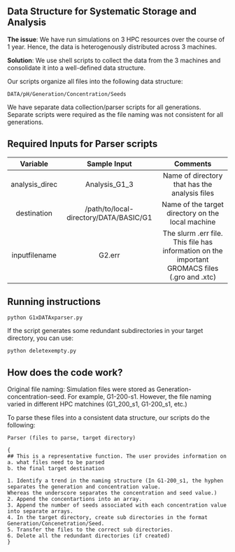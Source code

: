 ## Data Structure for Systematic Storage and Analysis

**The issue**: We have run simulations on 3 HPC resources over the course of 1 year. Hence, the data is heterogenously distributed across 3 machines.

**Solution**: We use shell scripts to collect the data from the 3 machines and consolidate it into a well-defined data structure. 

Our scripts organize all files into the following data structure: 

```
DATA/pH/Generation/Concentration/Seeds
```

We have separate data collection/parser scripts for all generations. Separate scripts were required as the file naming was not consistent for all generations. 

## Required Inputs for Parser scripts

Variable  | Sample Input | Comments
| :---: |:---: | :---:
analysis_direc | Analysis_G1_3 | Name of directory that has the analysis files
destination | /path/to/local-directory/DATA/BASIC/G1 | Name of the target directory on the local machine 
inputfilename | G2.err | The slurm .err file. This file has information on the important GROMACS files (.gro and .xtc)

## Running instructions

```
python G1xDATAxparser.py
```

If the script generates some redundant subdirectories in your target directory, you can use: 

```
python deletexempty.py
```

## How does the code work?

Original file naming: Simulation files were stored as Generation-concentration-seed. For example, G1-200-s1. However, the file naming varied in different HPC matchines (G1_200_s1, G1-200_s1, etc.)

To parse these files into a consistent data structure, our scripts do the following: 

```
Parser (files to parse, target directory)

{
## This is a representative function. The user provides information on 
a. what files need to be parsed
b. the final target destination

1. Identify a trend in the naming structure (In G1-200_s1, the hyphen separates the generation and concentration value.
Whereas the underscore separates the concentration and seed value.) 
2. Append the concentartions into an array. 
3. Append the number of seeds associated with each concentration value into separate arrays. 
4. In the target directory, create sub directories in the format Generation/Concenetration/Seed. 
5. Transfer the files to the correct sub directories. 
6. Delete all the redundant directories (if created)
}
```


